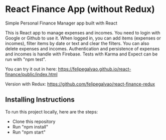 # React Finance App (without Redux)

Simple Personal Finance Manager app built with React

This is React app to manage expenses and incomes. You need to login with Google
or Github to use it. When logged in, you can add items (expenses or incomes),
filter items by date or text and clear the filters. You can also delete
expenses and incomes. Authentication and persistence of expenses and incomes
is handle with Firebase. Tests with Karma and Expect can be run with "npm test".

You can try it out in here: https://felipegalvao.github.io/react-finance/public/index.html

Version with Redux: https://github.com/felipegalvao/react-finance-redux

## Installing Instructions

To run this project locally, here are the steps:

- Clone this repository
- Run "npm install"
- Run "npm start"
